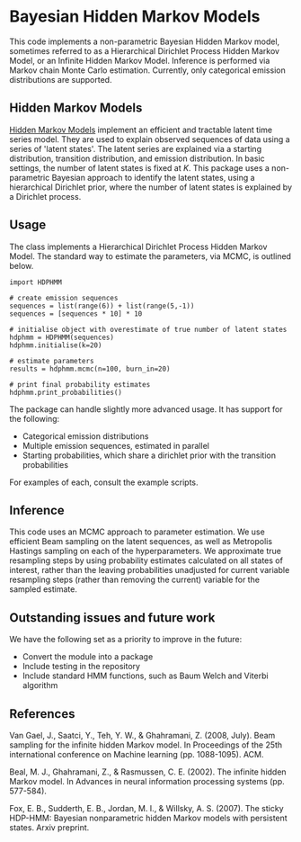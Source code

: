 # Bayesian Hidden Markov Models

This code implements a non-parametric Bayesian Hidden Markov model,
sometimes referred to as a Hierarchical Dirichlet Process Hidden Markov
Model, or an Infinite Hidden Markov Model. 
Inference is performed via Markov chain Monte Carlo estimation.
Currently, only categorical emission distributions are supported.


## Hidden Markov Models

[Hidden Markov Models](https://en.wikipedia.org/wiki/Hidden_Markov_model) 
implement an efficient and tractable latent time series model.
They are used to explain observed sequences of data using a series of 'latent states'.
The latent series are explained via a starting distribution, transition distribution, and emission distribution.
In basic settings, the number of latent states is fixed at $K$.
This package uses a non-parametric Bayesian approach to identify the latent states,
using a hierarchical Dirichlet prior, where the number of latent states is explained
by a Dirichlet process.


## Usage

The class implements a Hierarchical Dirichlet Process Hidden Markov Model.
The standard way to estimate the parameters, via MCMC, is outlined below.
  

```
import HDPHMM

# create emission sequences
sequences = list(range(6)) + list(range(5,-1))
sequences = [sequences * 10] * 10

# initialise object with overestimate of true number of latent states
hdphmm = HDPHMM(sequences)
hdphmm.initialise(k=20)

# estimate parameters
results = hdphmm.mcmc(n=100, burn_in=20)

# print final probability estimates
hdphmm.print_probabilities()
```

The package can handle slightly more advanced usage. 
It has support for the following:

  * Categorical emission distributions
  * Multiple emission sequences, estimated in parallel
  * Starting probabilities, which share a dirichlet prior with the transition probabilities

For examples of each, consult the example scripts.


## Inference

This code uses an MCMC approach to parameter estimation. 
We use efficient Beam sampling on the latent sequences, as well as 
Metropolis Hastings sampling on each of the hyperparameters.
We approximate true resampling steps by using probability estimates
calculated on all states of interest, rather than the 
leaving probabilities unadjusted
for current variable resampling steps (rather than removing the current)
variable for the sampled estimate. 


## Outstanding issues and future work

We have the following set as a priority to improve in the future:

* Convert the module into a package
* Include testing in the repository
* Include standard HMM functions, such as Baum Welch and Viterbi algorithm


## References

Van Gael, J., Saatci, Y., Teh, Y. W., & Ghahramani, Z. (2008, July). Beam sampling for the infinite hidden Markov model. In Proceedings of the 25th international conference on Machine learning (pp. 1088-1095). ACM.

Beal, M. J., Ghahramani, Z., & Rasmussen, C. E. (2002). The infinite hidden Markov model. In Advances in neural information processing systems (pp. 577-584).

Fox, E. B., Sudderth, E. B., Jordan, M. I., & Willsky, A. S. (2007). The sticky HDP-HMM: Bayesian nonparametric hidden Markov models with persistent states. Arxiv preprint.